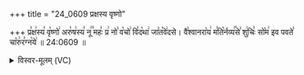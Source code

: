 +++
title = "24_0609 प्रक्षस्य वृष्णो"

+++
प्र꣣क्ष꣢स्य꣣ वृ꣡ष्णो꣢ अरु꣣ष꣢स्य꣣ नू꣢꣫ महः꣣ प्र꣢ नो꣣ व꣡चो꣢ वि꣣द꣡था꣢
 जा꣣त꣡वे꣢दसे। वै꣣श्वानरा꣡य꣢ म꣣ति꣡र्नव्य꣢꣯से꣣ शु꣢चिः꣣ सो꣡म꣢ इव पवते꣣ चा꣡रु꣢र꣣ग्न꣡ये꣢ ॥ 24:0609 ॥

<details><summary>विस्वर-मूलम् (VC)</summary>

प्रक्षस्य वृष्णो अरुषस्य नू महः प्र नो वचो विदथा जातवेदसे । वैश्वानराय मतिर्नव्यसे शुचिः सोम इव पवते चारुरग्नये ॥६०९॥
</details>